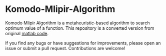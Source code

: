 # Komodo-Mlipir-Algorithm

Komodo Mlipir Algorithm is a metaheuristic-based algorithm to search optimum value of a function. This repository is a converted version from original [matlab code](https://www.mathworks.com/matlabcentral/fileexchange/102514-komodo-mlipir-algorithm).

If you find any bugs or have suggestions for improvements, please open an issue or submit a pull request. Contributions are welcome!
